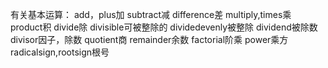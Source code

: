 有关基本运算：
add，plus加
subtract减
difference差
multiply,times乘
product积
divide除
divisible可被整除的
dividedevenly被整除
dividend被除数
divisor因子，除数
quotient商
remainder余数
factorial阶乘
power乘方
radicalsign,rootsign根号